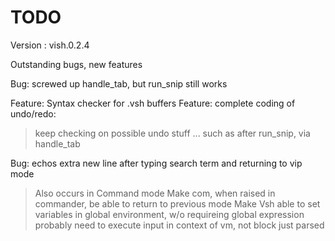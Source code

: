 # TODO

Version : vish.0.2.4

Outstanding bugs, new features

Bug: screwed up handle_tab, but run_snip still works

Feature: Syntax checker for .vsh buffers
Feature: complete coding of undo/redo:
  > keep checking on possible undo stuff ...
  > such as after run_snip, via handle_tab

Bug: echos extra new line after typing search term and returning to vip mode
> Also occurs in Command mode
Make com, when raised in commander, be able to return to previous mode
Make Vsh able to set variables in global environment, w/o requireing global expression
  > probably need to execute input in context of vm, not block just parsed

